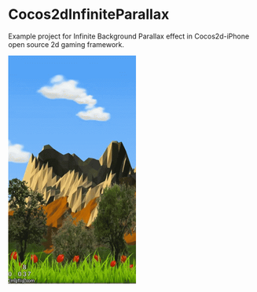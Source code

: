 Cocos2dInfiniteParallax
=======================

Example project for Infinite Background Parallax effect in Cocos2d-iPhone open source 2d gaming framework.

[![YouTube Link](https://raw.githubusercontent.com/sauvikatinnofied/Cocos2dInfiniteParallax/master/InfiniteParallaxCocos2d.gif)](https://www.youtube.com/watch?v=dwyrH_QqDMM)